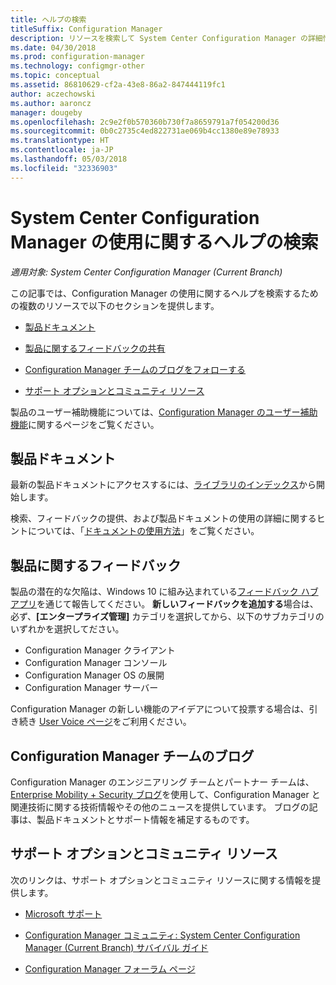 ```yaml
---
title: ヘルプの検索
titleSuffix: Configuration Manager
description: リソースを検索して System Center Configuration Manager の詳細情報を参照します。
ms.date: 04/30/2018
ms.prod: configuration-manager
ms.technology: configmgr-other
ms.topic: conceptual
ms.assetid: 86810629-cf2a-43e8-86a2-847444119fc1
author: aczechowski
ms.author: aaroncz
manager: dougeby
ms.openlocfilehash: 2c9e2f0b570360b730f7a8659791a7f054200d36
ms.sourcegitcommit: 0b0c2735c4ed822731ae069b4cc1380e89e78933
ms.translationtype: HT
ms.contentlocale: ja-JP
ms.lasthandoff: 05/03/2018
ms.locfileid: "32336903"
---
```

# <a name="find-help-for-using-system-center-configuration-manager"></a>System Center Configuration Manager の使用に関するヘルプの検索

*適用対象: System Center Configuration Manager (Current Branch)*

この記事では、Configuration Manager の使用に関するヘルプを検索するための複数のリソースで以下のセクションを提供します。  

- [製品ドキュメント](#bkmk_Info)  

- [製品に関するフィードバックの共有](#product-feedback)  

- [Configuration Manager チームのブログをフォローする](#BKMK_ProductGroupBlog)  

- [サポート オプションとコミュニティ リソース](#BKMK_SupportOptions)  

製品のユーザー補助機能については、[Configuration Manager のユーザー補助機能](../../core/understand/accessibility-features.md)に関するページをご覧ください。  


##  <a name="bkmk_Info"></a> 製品ドキュメント  

最新の製品ドキュメントにアクセスするには、[ライブラリのインデックス](https://docs.microsoft.com/sccm/)から開始します。  

<a name="BKMK_SearchTips"></a>  

検索、フィードバックの提供、および製品ドキュメントの使用の詳細に関するヒントについては、「[ドキュメントの使用方法](/sccm/core/understand/use-docs)」をご覧ください。  



## <a name="product-feedback"></a>製品に関するフィードバック
製品の潜在的な欠陥は、Windows 10 に組み込まれている[フィードバック ハブ アプリ](https://support.microsoft.com/help/4021566/windows-10-send-feedback-to-microsoft-with-feedback-hub-app)を通じて報告してください。 **新しいフィードバックを追加する**場合は、必ず、**[エンタープライズ管理]** カテゴリを選択してから、以下のサブカテゴリのいずれかを選択してださい。
 - Configuration Manager クライアント
 - Configuration Manager コンソール
 - Configuration Manager OS の展開
 - Configuration Manager サーバー

Configuration Manager の新しい機能のアイデアについて投票する場合は、引き続き [User Voice ページ](http://configurationmanager.uservoice.com/)をご利用ください。


##  <a name="BKMK_ProductGroupBlog"></a> Configuration Manager チームのブログ  
 Configuration Manager のエンジニアリング チームとパートナー チームは、[Enterprise Mobility + Security ブログ](https://cloudblogs.microsoft.com/enterprisemobility/?product=system-center-configuration-manager)を使用して、Configuration Manager と関連技術に関する技術情報やその他のニュースを提供しています。 ブログの記事は、製品ドキュメントとサポート情報を補足するものです。  


##  <a name="BKMK_SupportOptions"></a> サポート オプションとコミュニティ リソース  
 次のリンクは、サポート オプションとコミュニティ リソースに関する情報を提供します。  

-   [Microsoft サポート](http://go.microsoft.com/fwlink/?LinkId=243064)  

-   [Configuration Manager コミュニティ: System Center Configuration Manager (Current Branch) サバイバル ガイド](http://social.technet.microsoft.com/wiki/contents/articles/33035.system-center-configuration-manager-current-branch-survival-guide.aspx )  

-   [Configuration Manager フォーラム ページ](https://social.technet.microsoft.com/Forums/en-US/home?category=ConfigMgrCB)  
    <!-- NOTE: the above URL requires "en-US" for the category to work -->